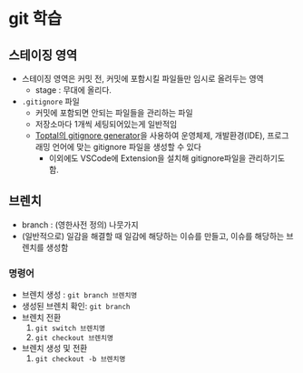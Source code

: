# git 학습

## 스테이징 영역

- 스테이징 영역은 커밋 전, 커밋에 포함시킬 파일들만 임시로 올려두는 영역
    - stage : 무대에 올리다.
- `.gitignore` 파일
    - 커밋에 포함되면 안되는 파일들을 관리하는 파일
    - 저장소마다 1개씩 세팅되어있는게 일반적임
    - [Toptal의 gitignore generator](https://www.toptal.com/developers/gitignore)을 사용하여 운영체제, 개발환경(IDE), 프로그래밍 언어에 맞는 
    gitignore 파일을 생성할 수 있다
      - 이외에도 VSCode에 Extension을 설치해 gitignore파일을 관리하기도 함.


## 브렌치

 - branch : (영한사전 정의) 나뭇가지
 - (일반적으로) 일감을 해결할 때 일감에 해당하는 이슈를 만들고, 이슈를 해당하는 브렌치를 생성함 



### 명령어

 - 브렌치 생성 : `git branch 브렌치명`
 - 생성된 브렌치 확인: `git branch`
 - 브렌치 전환
    1. `git switch 브렌치명`
    2. `git checkout 브렌치명`
 - 브렌치 생성 및 전환
    1. `git checkout -b 브렌치명`